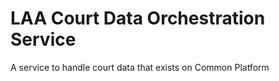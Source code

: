 # LAA Court Data Orchestration Service
A service to handle court data that exists on Common Platform
